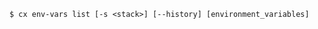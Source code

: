 <!-- usedin: [ _includes/_inlines/Toolbelt/common/toolbelt-env-vars] - layout:code post: toolbelt-env-vars_usage -->

```
$ cx env-vars list [-s <stack>] [--history] [environment_variables] 
```
